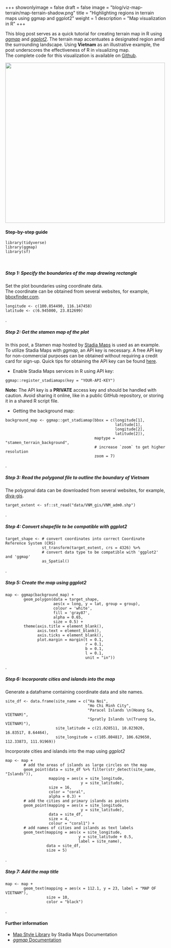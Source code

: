 +++
showonlyimage = false
draft = false
image = "blog/viz-map-terrain/map-terrain-shadow.png"
title = "Highlighting regions in terrain maps using ggmap and ggplot2"
weight = 1
description = "Map visualization in R"
+++

This blog post serves as a quick tutorial for creating terrain map in R using [*ggmap*](https://github.com/dkahle/ggmap) and [*ggplot2*](https://ggplot2.tidyverse.org/). 
The terrain map accentuates a designated region amid the surrounding landscape. 
Using **Vietnam** as an illustrative example, the post underscores the effectiveness of R in visualizing map.  
The complete code for this visualization is available on [Github](https://github.com/le-huynh/rtistry_gallery/blob/main/code/map_terrain.R).

<img width="500px" class="center-block" src="../map_terrain.png" />

#### Step-by-step guide

```
library(tidyverse)
library(ggmap)
library(sf)
```
<br>

##### Step 1: Specify the boundaries of the map drawing rectangle
Set the plot boundaries using coordinate data.  
The coordinate can be obtained from several websites, for example, [bboxfinder.com](http://bboxfinder.com/).

```
longitude <- c(100.854490, 116.147458)
latitude <- c(6.945000, 23.812699)
```
.

##### Step 2: Get the stamen map of the plot
In this post, a Stamen map hosted by [Stadia Maps](https://stadiamaps.com/) is used as an example. 
To utilize Stadia Maps with *ggmap*, an API key is necessary. 
A free API key for non-commercial purposes can be obtained without requiring a credit card for sign-up. 
Quick tips for obtaining the API key can be found [here](https://lehuynh.rbind.io/blog/tips-api-stadia-map/).

- Enable Stadia Maps services in R using API key:

```
ggmap::register_stadiamaps(key = "YOUR-API-KEY")
```

**Note:** The API key is a **PRIVATE** access key and should be handled with caution. 
Avoid sharing it online, like in a public GitHub repository, or storing it in a shared R script file.

- Getting the background map:

```
background_map <- ggmap::get_stadiamap(bbox = c(longitude[1],
                                                latitude[1],
                                                longitude[2],
                                                latitude[2]),
                                       maptype = "stamen_terrain_background",
                                       # increase `zoom` to get higher resolution
                                       zoom = 7)
```
.

##### Step 3: Read the polygonal file to outline the boundary of Vietnam
The polygonal data can be downloaded from several websites, for example, [diva-gis](https://www.diva-gis.org/gdata).

```
target_extent <- sf::st_read("data/VNM_gis/VNM_adm0.shp")
```
.

##### Step 4: Convert shapefile to be compatible with *ggplot2*

```
target_shape <- # convert coordinates into correct Coordinate Reference System (CRS)
                st_transform(target_extent, crs = 4326) %>%
                # convert data type to be compatible with 'ggplot2' and 'ggmap'
                as_Spatial()
```
.

##### Step 5: Create the map using *ggplot2*

```
map <- ggmap(background_map) +
        geom_polygon(data = target_shape,
                     aes(x = long, y = lat, group = group),
                     colour = 'white',
                     fill = 'gray87',
                     alpha = 0.65,
                     size = 0.5) +
        theme(axis.title = element_blank(),
              axis.text = element_blank(),
              axis.ticks = element_blank(),
              plot.margin = margin(t = 0.1,
                                   r = 0.1,
                                   b = 0.1,
                                   l = 0.1,
                                   unit = "in"))
```
.

##### Step 6: Incorporate cities and islands into the map
Generate a dataframe containing coordinate data and site names.

```
site_df <- data.frame(site_name = c("Ha Noi",
                                    "Ho Chi Minh City",
                                    "Paracel Islands \n(Hoang Sa, VIETNAM)",
                                    "Spratly Islands \n(Truong Sa, VIETNAM)"),
                      site_latitude = c(21.028511, 10.823020, 16.83517, 8.64464),
                      site_longitude = c(105.804817, 106.629650, 112.33873, 111.91969))
```

Incorporate cities and islands into the map using *ggplot2*

```
map <- map +
        # add the areas of islands as large circles on the map
        geom_point(data = site_df %>% filter(str_detect(site_name, "Islands")),
                   mapping = aes(x = site_longitude,
                                 y = site_latitude),
                   size = 16,
                   color = "coral",
                   alpha = 0.3) +
        # add the cities and primary islands as points
        geom_point(mapping = aes(x = site_longitude,
                                 y = site_latitude),
                   data = site_df,
                   size = 4,
                   colour = "coral1") +
        # add names of cities and islands as text labels
        geom_text(mapping = aes(x = site_longitude,
                                y = site_latitude + 0.5,
                                label = site_name),
                  data = site_df,
                  size = 5)
```
.

##### Step 7: Add the map title

```
map <- map +
        geom_text(mapping = aes(x = 112.1, y = 23, label = "MAP OF VIETNAM"),
                  size = 10,
                  color = "black")
```
.

#### Further information
- [Map Style Library](https://docs.stadiamaps.com/themes/) by Stadia Maps Documentation
- [*ggmap* Documentation](https://www.rdocumentation.org/packages/ggmap/versions/4.0.0)














